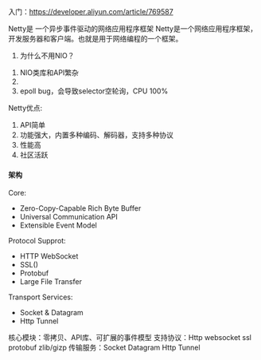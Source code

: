 入门：https://developer.aliyun.com/article/769587

Netty是 一个异步事件驱动的网络应用程序框架
Netty是一个网络应用程序框架，开发服务器和客户端。也就是用于网络编程的一个框架。

1. 为什么不用NIO？
1) NIO类库和API繁杂
2) 
3) epoll bug，会导致selector空轮询，CPU 100%

Netty优点:
1. API简单
2. 功能强大，内置多种编码、解码器，支持多种协议
3. 性能高
4. 社区活跃

#### 架构

Core: 
- Zero-Copy-Capable Rich Byte Buffer
- Universal Communication API
- Extensible Event Model

Protocol Supprot:
- HTTP WebSocket
- SSL()
- Protobuf
- Large File Transfer

Transport Services:
- Socket & Datagram
- Http Tunnel

核心模块：零拷贝、API库、可扩展的事件模型
支持协议：Http websocket ssl protobuf zlib/gizp 
传输服务：Socket Datagram Http Tunnel


